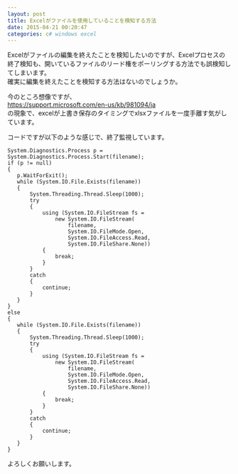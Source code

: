```yaml
---
layout: post
title: Excelがファイルを使用していることを検知する方法
date: 2015-04-21 00:20:47
categories: c# windows excel
---
```

<!-- {% raw %} -->
<p>Excelがファイルの編集を終えたことを検知したいのですが、Excelプロセスの終了検知も、開いているファイルのリード権をポーリングする方法でも誤検知してしまいます。<br>
確実に編集を終えたことを検知する方法はないのでしょうか。</p>

<p>今のところ想像ですが、<br>
<a href="https://support.microsoft.com/en-us/kb/981094/ja">https://support.microsoft.com/en-us/kb/981094/ja</a><br>
の現象で、excelが上書き保存のタイミングでxlsxファイルを一度手離す気がしています。</p>

<p>コードですが以下のような感じで、終了監視しています。</p>

<pre><code>System.Diagnostics.Process p = System.Diagnostics.Process.Start(filename);
if (p != null)
{
   p.WaitForExit();
   while (System.IO.File.Exists(filename))
   {
       System.Threading.Thread.Sleep(1000);
       try
       {
           using (System.IO.FileStream fs =
               new System.IO.FileStream(
                   filename,
                   System.IO.FileMode.Open,
                   System.IO.FileAccess.Read,
                   System.IO.FileShare.None))
           {
               break;
           }
       }
       catch
       {
           continue;
       }
   }
}
else
{
   while (System.IO.File.Exists(filename))
   {
       System.Threading.Thread.Sleep(1000);
       try
       {
           using (System.IO.FileStream fs =
               new System.IO.FileStream(
                   filename,
                   System.IO.FileMode.Open,
                   System.IO.FileAccess.Read,
                   System.IO.FileShare.None))
           {
               break;
           }
       }
       catch
       {
           continue;
       }
   }
}
</code></pre>

<p>よろしくお願いします。</p>
<!-- {% endraw %} -->
